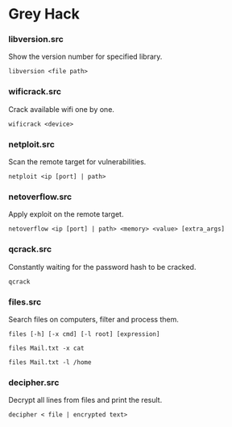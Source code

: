 # Grey Hack

### libversion.src

Show the version number for specified library.

```
libversion <file path>
```

### wificrack.src

Crack available wifi one by one.

```
wificrack <device>
```

### netploit.src

Scan the remote target for vulnerabilities.

```
netploit <ip [port] | path>
```

### netoverflow.src

Apply exploit on the remote target.

```
netoverflow <ip [port] | path> <memory> <value> [extra_args]
```

### qcrack.src

Constantly waiting for the password hash to be cracked.

```
qcrack
```

### files.src

Search files on computers, filter and process them.

```
files [-h] [-x cmd] [-l root] [expression]
```

```
files Mail.txt -x cat
```

```
files Mail.txt -l /home
```

### decipher.src

Decrypt all lines from files and print the result.

```
decipher < file | encrypted text>
```
